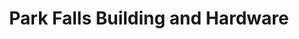 ---
title: "Park Falls Building and Hardware"
url: /park-falls/park-falls-building-and-hardware/
shop: Eisenwaren
---